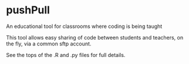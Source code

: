 # pushPull
An educational tool for classrooms where coding is being taught

This tool allows easy sharing of code between students and teachers, on the fly, via a common sftp account.

See the tops of the .R and .py files for full details.
